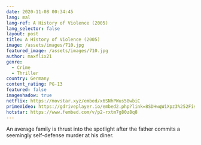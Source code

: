 ```yaml
---
date: 2020-11-08 00:34:45
lang: mal
lang-ref: A History of Violence (2005)
lang_selector: false
layout: post
title: A History of Violence (2005)
image: /assets/images/710.jpg
featured_image: /assets/images/710.jpg
author: maxflix21
genre:
  - Crime
  - Thriller
country: Germany
content_rating: PG-13
featured: false
imageshadow: true
netflix: https://movstar.xyz/embed/x6SNhPWus58wbiC
primeVideo: https://gdriveplayer.io/embed2.php?link=8SDHwqWiXpz3%252FisTnYcDLQiw28Z9Uc5adpJ2NVLjb3ERLUmWIOW0B%252FRMmFkrSkl8XHniXpBwxKCpzi7rthYxDXucZvlMFfvoB26PJ3ulN0VVRrTR58DZTasKw0cQSZYTB5ILAym6xPp3en9arFf7wRtoRbQLhYEhspUwE5BUzLXuwyYkEhYtX31pQVuyYB5Qo%253D
hotstar: https://www.fembed.com/v/p2-rxtm7g80z8q8
---
```

An average family is thrust into the spotlight after the father commits a seemingly self-defense murder at his diner.